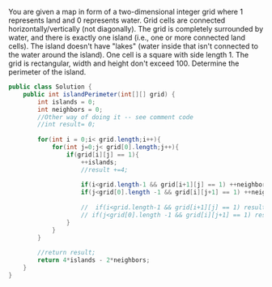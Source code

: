 You are given a map in form of a two-dimensional integer grid where 1 represents land and 0 represents water. 
Grid cells are connected horizontally/vertically (not diagonally). 
The grid is completely surrounded by water, and there is exactly one island (i.e., one or more connected land cells). 
The island doesn't have "lakes" (water inside that isn't connected to the water around the island). 
One cell is a square with side length 1. 
The grid is rectangular, width and height don't exceed 100. Determine the perimeter of the island.

```java
public class Solution {
    public int islandPerimeter(int[][] grid) {
        int islands = 0;
        int neighbors = 0;
        //Other way of doing it -- see comment code
        //int result= 0;
        
        for(int i = 0;i< grid.length;i++){
            for(int j=0;j< grid[0].length;j++){
                if(grid[i][j] == 1){
                    ++islands;
                    //result +=4;
                    
                    if(i<grid.length-1 && grid[i+1][j] == 1) ++neighbors;
                    if(j<grid[0].length -1 && grid[i][j+1] == 1) ++neighbors;
                    
                    //  if(i<grid.length-1 && grid[i+1][j] == 1) result -=2;
                    // if(j<grid[0].length -1 && grid[i][j+1] == 1) result -=2;
                }
            }
        }
        
        //return result;
        return 4*islands - 2*neighbors;
    }
}

```
